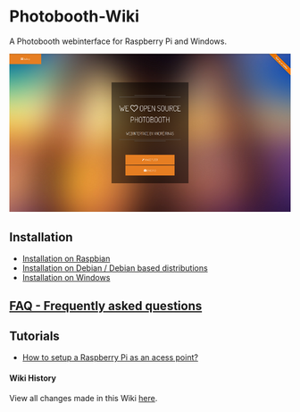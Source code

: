 # Photobooth-Wiki

A Photobooth webinterface for Raspberry Pi and Windows.

![](images/start.png)

## Installation

* [Installation on Raspbian](https://github.com/andreknieriem/photobooth/wiki/Installation-on-Debian)
* [Installation on Debian / Debian based distributions](https://github.com/andreknieriem/photobooth/wiki/Installation-on-Debian#installation-on-debian--debian-based-distributions)
* [Installation on Windows](https://github.com/andreknieriem/photobooth/wiki/Installation-on-Windows)

## [FAQ - Frequently asked questions](https://github.com/andreknieriem/photobooth/wiki/FAQ)

## Tutorials

* [How to setup a Raspberry Pi as an acess point?](https://github.com/andreknieriem/photobooth/wiki/RPi-as-acess-point)

#### Wiki History

View all changes made in this Wiki [here](https://github.com/andreknieriem/photobooth/wiki/_history).